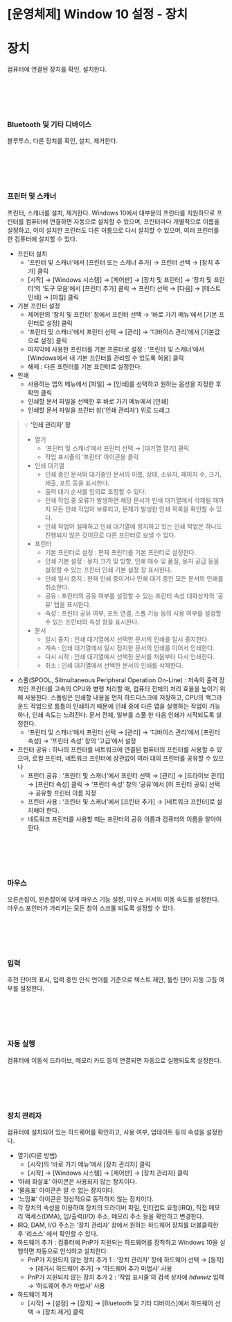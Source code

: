 # [운영체제] Window 10 설정 - 장치

# **장치**
컴퓨터에 연결된 장치를 확인, 설치한다.

<br><br>
<br><br>

### **Bluetooth 및 기타 디바이스**
블루투스, 다른 장치를 확인, 설치, 제거한다.

<br><br>
<br><br>

### **프린터 및 스캐너**
프린터, 스캐너를 설치, 제거한다. Windows 10에서 대부분의 프린터를 지원하므로 프린터를 컴퓨터에 연결하면 자동으로 설치할 수 있으며, 프린터마다 개별적으로 이름을 설정하고, 이미 설치한 프린터도 다른 이름으로 다시 설치할 수 있으며, 여러 프린터를 한 컴퓨터에 설치할 수 있다.
- 프린터 설치
    - ‘프린터 및 스캐너’에서 [프린터 또는 스캐너 추가] → 프린터 선택 → [장치 추가] 클릭
    - [시작] → [Windows 시스템] → [제어판] → [장치 및 프린터] → ‘장치 및 프린터’의 ‘도구 모음’에서 [프린터 추가] 클릭 → 프린터 선택 → [다음] → [테스트 인쇄] → [마침] 클릭
- 기본 프린터 설정
    - 제어판의 ‘장치 및 프린터’ 창에서 프린터 선택 → ‘바로 가기 메뉴’에서 [기본 프린터로 설정] 클릭
    - ‘프린터 및 스캐너’에서 프린터 선택 → [관리] → ‘디바이스 관리’에서 [기본값으로 설정] 클릭
    - 마지막에 사용한 프린터를 기본 프론터로 설정 : ‘프린터 및 스캐너’에서 [Windows에서 내 기본 프린터를 관리할 수 있도록 허용] 클릭
    - 해제 : 다른 프린터를 기본 프린터로 설정한다.
- 인쇄
    - 사용하는 앱의 메뉴에서 [파일] → [인쇄]를 선택하고 원하는 옵션을 지정한 후 확인 클릭
    - 인쇄할 문서 파일을 선택한 후 바로 가기 메뉴에서 [인쇄]
    - 인쇄할 문서 파일을 프린터 창(’인쇄 관리자’) 위로 드래그

> 💡 **’인쇄 관리자’ 창**
> 
> - 열기
>     - ‘프린터 및 스캐너’에서 프린터 선택 → [대기열 열기] 클릭
>     - 작업 표시줄의 ‘프린터’ 아이콘을 클릭
> - 인쇄 대기열
>     - 인쇄 중인 문서와 대기중인 문서의 이름, 상태, 소유자, 페이지 수, 크기, 제출, 포트 등을 표시한다.
>     - 출력 대기 순서를 임의로 조정할 수 있다.
>     - 인쇄 작업 중 오류가 발생하면 해당 문서가 인쇄 대기열에서 삭제될 때까지 모든 인쇄 작업이 보류되고, 문제가 발생한 인쇄 목록을 확인할 수 있다.
>     - 인쇄 작업이 실패하고 인쇄 대기열에 정지하고 있는 인쇄 작업은 하나도 진행되지 않은 것이므로 다른 프린터로 보낼 수 있다.
> - 프린터
>     - 기본 프린터로 설정 : 현재 프린터를 기본 프린터로 설정한다.
>     - 인쇄 기본 설정 : 용지 크기 및 방향, 인쇄 매수 및 품질, 용지 공급 등을 설정할 수 있는 프린터 인쇄 기본 설정 창 표시한다.
>     - 인쇄 일시 중지 : 현재 인쇄 중이거나 인쇄 대기 중인 모든 문서의 인쇄를 취소한다.
>     - 공유 : 프린터의 공유 여부를 설정할 수 있는 프린터 속성 대화상자의 ‘공유’ 탭을 표시한다.
>     - 속성 : 프린터 공유 여부, 포트 연결, 스풀 기능 등의 사용 여부를 설정할 수 있는 프린터의 속성 창을 표시한다.
> - 문서
>     - 일시 중지 : 인쇄 대기열에서 선택한 문서의 인쇄를 일시 중지한다.
>     - 계속 : 인쇄 대기열에서 일시 정지한 문서의 인쇄를 이어서 인쇄한다.
>     - 다시 시작 : 인쇄 대기열에서 선택한 문서를 처음부터 다시 인쇄한다.
>     - 취소 : 인쇄 대기열에서 선택한 문서의 인쇄를 삭제한다.
- 스풀(SPOOL, Silmultaneous Peripheral Operation On-Line) : 저속의 출력 장치인 프린터를 고속의 CPU와 병행 처리할 때, 컴퓨터 전체의 처리 효율을 높이기 위해 사용한다. 스풀링은 인쇄할 내용을 먼저 하드디스크에 저장하고, CPU의 백그라운드 작업으로 틈틈이 인쇄하기 때문에 인쇄 중에 다른 앱을 실행하는 작업이 가능하나, 인쇄 속도는 느려진다. 문서 전체, 일부를 스풀 한 다음 인쇄가 시작되도록 설정한다.
    - ‘프린터 및 스캐너’에서 프린터 선택 → [관리] → ‘디바이스 관리’에서 [프린터 속성] → ‘프린터 속성’ 창의 ‘고급’에서 설정
- 프린터 공유 : 하나의 프린터를 네트워크에 연결된 컴퓨터의 프린터를 사용할 수 있으며, 로컬 프린터, 네트워크 프린터에 상관없이 여러 대의 프린터를 공유할 수 있으나
    - 프린터 공유 : ‘프린터 및 스캐너’에서 프린터 선택 → [관리] → [드라이브 관리] → [프린터 속성] 클릭 → ‘프린터 속성’ 창의 ‘공유’에서 [이 프린터 공유] 선택 → 공유할 프린터 이름 지정
    - 프린터 사용 : ‘프린터 및 스캐너’에서 [프린터 추가] → [네트워크 프린터]로 설치해야 한다.
    - 네트워크 프린터를 사용할 때는 프린터의 공유 이름과 컴퓨터의 이름을 알아야 한다.

<br><br>
<br><br>

### **마우스**
오른손잡이, 왼손잡이에 맞게 마우스 기능 설정, 마우스 커서의 이동 속도를 설정한다. 마우스 포인터가 가리키는 모든 창이 스크롤 되도록 설정할 수 있다.

<br><br>
<br><br>

### **입력**
추천 단어의 표시, 입력 중인 인식 언어를 기준으로 텍스트 제안, 틀린 단어 자동 고침 여부를 설정한다.

<br><br>
<br><br>

### **자동 실행**
컴퓨터에 이동식 드라이브, 메모리 카드 등이 연결되면 자동으로 실행되도록 설정한다.

<br><br>
<br><br>

### **장치 관리자**
컴퓨터에 설치되어 있는 하드웨어를 확인하고, 사용 여부, 업데이트 등의 속성을 설정한다.
- 열기(다른 방법)
    - [시작]의 ‘바로 가기 메뉴’에서 [장치 관리자] 클릭
    - [시작] → [Windows 시스템] → [제어판] → [장치 관리자] 클릭
- ‘아래 화살표’ 아이콘은 사용되지 않는 장치이다.
- ‘물음표’ 아이콘은 알 수 없는 장치이다.
- ‘느낌표’ 아이콘은 정상적으로 동작하지 않는 장치이다.
- 각 장치의 속성을 이용하여 장치의 드라이버 파일, 인터럽트 요청(IRQ), 직접 메모리 액세스(DMA), 입/출력(I/O) 주소, 메모리 주소 등을 확인하고 변경한다.
- IRQ, DAM, I/O 주소는 ‘장치 관리자’ 창에서 원하는 하드웨어 장치를 더블클릭한 후 ‘리소스’ 에서 확인할 수 있다.
- 하드웨어 추가 : 컴퓨터에 PnP가 지원되는 하드웨어를 장착하고 Windows 10을 실행하면 자동으로 인식하고 설치한다.
    - PnP가 지원되지 않는 장치 추가 1 : ‘장치 관리자’ 창에 하드웨어 선택 → [동작] → [레거시 하드웨어 추가] → ‘하드웨어 추가 마법사’ 사용
    - PnP가 지원되지 않는 장치 추가 2 : ‘작업 표시줄’의 검색 상자에 *hdwwiz* 입력 → ‘하드웨어 추가 마법사’ 사용
- 하드웨어 제거
    - [시작] → [설정] → [장치] → [Bluetooth 및 기타 디바이스]에서 하드웨어 선택 → [장치 제거] 클릭

